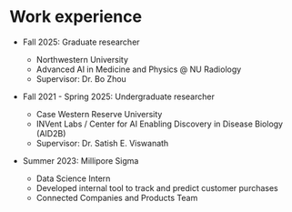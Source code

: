 Work experience
======
* Fall 2025: Graduate researcher
  * Northwestern University
  * Advanced AI in Medicine and Physics @ NU Radiology
  * Supervisor: Dr. Bo Zhou

* Fall 2021 - Spring 2025: Undergraduate researcher
  * Case Western Reserve University
  * INVent Labs / Center for AI Enabling Discovery in Disease Biology (AID2B)
  * Supervisor: Dr. Satish E. Viswanath

* Summer 2023: Millipore Sigma
  * Data Science Intern
  * Developed internal tool to track and predict customer purchases
  * Connected Companies and Products Team

